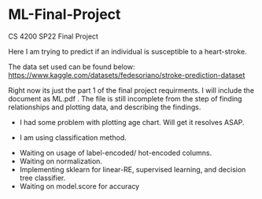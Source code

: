 # ML-Final-Project
CS 4200 SP22 Final Project

Here I am trying to predict if an individual is susceptible to a heart-stroke.

The data set used can be found below:
https://www.kaggle.com/datasets/fedesoriano/stroke-prediction-dataset

Right now its just the part 1 of the final project requirments. I will include the document as ML.pdf .
The file is still incomplete from the step of finding relationships and plotting data, and describing the findings.

- I had some problem with plotting age chart. Will get it resolves ASAP.
* I am using classification method.
- Waiting on usage of label-encoded/ hot-encoded columns.
- Waiting on normalization.
- Implementing sklearn for linear-RE, supervised learning, and decision tree classifier.
- Waiting on model.score for accuracy
